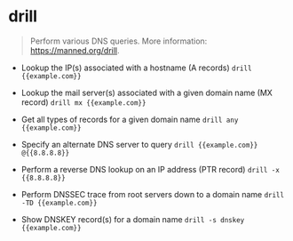 # drill
> Perform various DNS queries.
> More information: <https://manned.org/drill>.

- Lookup the IP(s) associated with a hostname (A records)
`drill {{example.com}}`

- Lookup the mail server(s) associated with a given domain name (MX record)
`drill mx {{example.com}}`

- Get all types of records for a given domain name
`drill any {{example.com}}`

- Specify an alternate DNS server to query
`drill {{example.com}} @{{8.8.8.8}}`

- Perform a reverse DNS lookup on an IP address (PTR record)
`drill -x {{8.8.8.8}}`

- Perform DNSSEC trace from root servers down to a domain name
`drill -TD {{example.com}}`

- Show DNSKEY record(s) for a domain name
`drill -s dnskey {{example.com}}`
